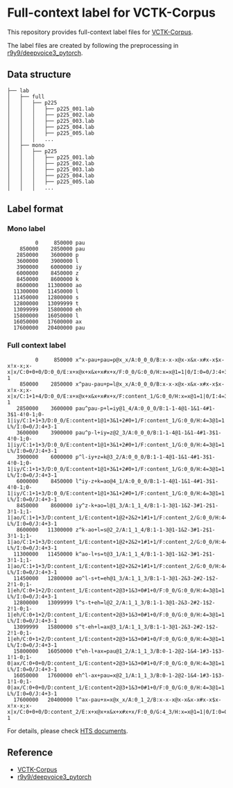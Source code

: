 # Full-context label for VCTK-Corpus

This repository provides full-context label files for [VCTK-Corpus](https://homepages.inf.ed.ac.uk/jyamagis/page3/page58/page58.html).

The label files are created by following the preprocessing in [r9y9/deepvoice3_pytorch](https://github.com/r9y9/deepvoice3_pytorch).


## Data structure

```
├── lab
│   ├── full
│   │   ├── p225
│   │   │   ├── p225_001.lab
│   │   │   ├── p225_002.lab
│   │   │   ├── p225_003.lab
│   │   │   ├── p225_004.lab
│   │   │   ├── p225_005.lab
│   │   │   ...
│   ├── mono
│   │   ├── p225
│   │   │   ├── p225_001.lab
│   │   │   ├── p225_002.lab
│   │   │   ├── p225_003.lab
│   │   │   ├── p225_004.lab
│   │   │   ├── p225_005.lab
│   │   │   ...

```

## Label format

### Mono label

```
         0     850000 pau
    850000    2850000 pau
   2850000    3600000 p
   3600000    3900000 l
   3900000    6000000 iy
   6000000    8450000 z
   8450000    8600000 k
   8600000   11300000 ao
  11300000   11450000 l
  11450000   12800000 s
  12800000   13099999 t
  13099999   15800000 eh
  15800000   16050000 l
  16050000   17600000 ax
  17600000   20400000 pau
```

### Full context label

```
         0     850000 x^x-pau+pau=p@x_x/A:0_0_0/B:x-x-x@x-x&x-x#x-x$x-x!x-x;x-x|x/C:0+0+0/D:0_0/E:x+x@x+x&x+x#x+x/F:0_0/G:0_0/H:x=x@1=1|0/I:0=0/J:4+3-1
    850000    2850000 x^pau-pau+p=l@x_x/A:0_0_0/B:x-x-x@x-x&x-x#x-x$x-x!x-x;x-x|x/C:1+1+4/D:0_0/E:x+x@x+x&x+x#x+x/F:content_1/G:0_0/H:x=x@1=1|0/I:4=3/J:4+3-1
   2850000    3600000 pau^pau-p+l=iy@1_4/A:0_0_0/B:1-1-4@1-1&1-4#1-3$1-4!0-1;0-1|iy/C:1+1+3/D:0_0/E:content+1@1+3&1+2#0+1/F:content_1/G:0_0/H:4=3@1=1|L-L%/I:0=0/J:4+3-1
   3600000    3900000 pau^p-l+iy=z@2_3/A:0_0_0/B:1-1-4@1-1&1-4#1-3$1-4!0-1;0-1|iy/C:1+1+3/D:0_0/E:content+1@1+3&1+2#0+1/F:content_1/G:0_0/H:4=3@1=1|L-L%/I:0=0/J:4+3-1
   3900000    6000000 p^l-iy+z=k@3_2/A:0_0_0/B:1-1-4@1-1&1-4#1-3$1-4!0-1;0-1|iy/C:1+1+3/D:0_0/E:content+1@1+3&1+2#0+1/F:content_1/G:0_0/H:4=3@1=1|L-L%/I:0=0/J:4+3-1
   6000000    8450000 l^iy-z+k=ao@4_1/A:0_0_0/B:1-1-4@1-1&1-4#1-3$1-4!0-1;0-1|iy/C:1+1+3/D:0_0/E:content+1@1+3&1+2#0+1/F:content_1/G:0_0/H:4=3@1=1|L-L%/I:0=0/J:4+3-1
   8450000    8600000 iy^z-k+ao=l@1_3/A:1_1_4/B:1-1-3@1-1&2-3#1-2$1-3!1-1;1-1|ao/C:1+1+3/D:content_1/E:content+1@2+2&2+1#1+1/F:content_2/G:0_0/H:4=3@1=1|L-L%/I:0=0/J:4+3-1
   8600000   11300000 z^k-ao+l=s@2_2/A:1_1_4/B:1-1-3@1-1&2-3#1-2$1-3!1-1;1-1|ao/C:1+1+3/D:content_1/E:content+1@2+2&2+1#1+1/F:content_2/G:0_0/H:4=3@1=1|L-L%/I:0=0/J:4+3-1
  11300000   11450000 k^ao-l+s=t@3_1/A:1_1_4/B:1-1-3@1-1&2-3#1-2$1-3!1-1;1-1|ao/C:1+1+3/D:content_1/E:content+1@2+2&2+1#1+1/F:content_2/G:0_0/H:4=3@1=1|L-L%/I:0=0/J:4+3-1
  11450000   12800000 ao^l-s+t=eh@1_3/A:1_1_3/B:1-1-3@1-2&3-2#2-1$2-2!1-0;1-1|eh/C:0+1+2/D:content_1/E:content+2@3+1&3+0#1+0/F:0_0/G:0_0/H:4=3@1=1|L-L%/I:0=0/J:4+3-1
  12800000   13099999 l^s-t+eh=l@2_2/A:1_1_3/B:1-1-3@1-2&3-2#2-1$2-2!1-0;1-1|eh/C:0+1+2/D:content_1/E:content+2@3+1&3+0#1+0/F:0_0/G:0_0/H:4=3@1=1|L-L%/I:0=0/J:4+3-1
  13099999   15800000 s^t-eh+l=ax@3_1/A:1_1_3/B:1-1-3@1-2&3-2#2-1$2-2!1-0;1-1|eh/C:0+1+2/D:content_1/E:content+2@3+1&3+0#1+0/F:0_0/G:0_0/H:4=3@1=1|L-L%/I:0=0/J:4+3-1
  15800000   16050000 t^eh-l+ax=pau@1_2/A:1_1_3/B:0-1-2@2-1&4-1#3-1$3-1!1-0;1-0|ax/C:0+0+0/D:content_1/E:content+2@3+1&3+0#1+0/F:0_0/G:0_0/H:4=3@1=1|L-L%/I:0=0/J:4+3-1
  16050000   17600000 eh^l-ax+pau=x@2_1/A:1_1_3/B:0-1-2@2-1&4-1#3-1$3-1!1-0;1-0|ax/C:0+0+0/D:content_1/E:content+2@3+1&3+0#1+0/F:0_0/G:0_0/H:4=3@1=1|L-L%/I:0=0/J:4+3-1
  17600000   20400000 l^ax-pau+x=x@x_x/A:0_1_2/B:x-x-x@x-x&x-x#x-x$x-x!x-x;x-x|x/C:0+0+0/D:content_2/E:x+x@x+x&x+x#x+x/F:0_0/G:4_3/H:x=x@1=1|0/I:0=0/J:4+3-1
```

For details, please check [HTS documents](http://hts.sp.nitech.ac.jp).

## Reference

- [VCTK-Corpus](https://homepages.inf.ed.ac.uk/jyamagis/page3/page58/page58.html)
- [r9y9/deepvoice3_pytorch](https://github.com/r9y9/deepvoice3_pytorch)
